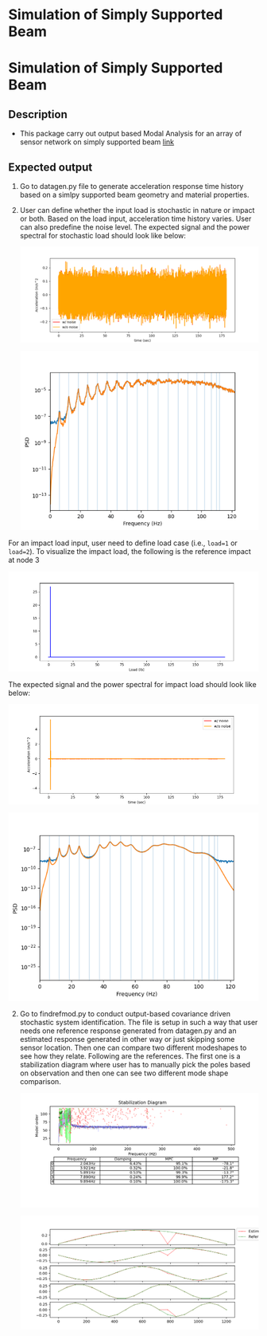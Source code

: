 Simulation of Simply Supported Beam
====================================
# Simulation of Simply Supported Beam
Description
------------
- This package carry out output based Modal Analysis for an array of sensor network on simply supported beam [link](https://github.com/tahsin-nishat/modal/edit/main/README.md)

Expected output
----------------
1. Go to datagen.py file to generate acceleration response time history based on a simlpy supported beam geometry and material properties.
2. User can define whether the input load is stochastic in nature or impact or both. Based on the load input, acceleration time history varies. User can also predefine the noise level. The expected signal and the power spectral for stochastic load should look like below:
   
   ![acceleration](https://github.com/tahsin-nishat/modal/blob/main/results/Acceleration_at_Node_2.png)

   ![psd](https://github.com/tahsin-nishat/modal/blob/main/results/PSD_of_Displacement_at_last_node.png)

  For an impact load input, user need to define load case (i.e., `load=1` or `load=2`). To visualize the impact load, the following is the reference impact at node 3
  
  ![impact](https://github.com/tahsin-nishat/modal/blob/main/results/Impact_load.png)
    
  The expected signal and the power spectral for impact load should look like below:
  
  ![acceleration](https://github.com/tahsin-nishat/modal/blob/main/results/Acceleration_at_Node_3.png)
    
  ![psd](https://github.com/tahsin-nishat/modal/blob/main/results/PSD_of_impactacceleration_at_last_node.png)
  
2. Go to findrefmod.py to conduct output-based covariance driven stochastic system identification. The file is setup in such a way that user needs one reference response generated from datagen.py and an estimated response generated in other way or just skipping some sensor location. Then one can compare two different modeshapes to see how they relate. Following are the references. The first one is a stabilization diagram where user has to manually pick the poles based on observation and then one can see two different mode shape comparison.

      ![stabilization](https://github.com/tahsin-nishat/modal/blob/main/results/Stabilization_Diagram.png)
   
     ![modeshape](https://github.com/tahsin-nishat/modal/blob/main/results/modeshape_com.png)
